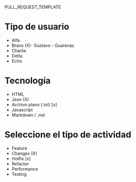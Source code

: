 PULL_REQUEST_TEMPLATE

# Tipo de usuario

- Alfa
- Bravo (X)- Gustavo - Guarenas
- Charlie
- Delta
- Echo

# Tecnología

- HTML
- Json (X)
- Archivo plano (.txt) [x]
- Javascript
- Markdown / .md

# Seleccione el tipo de actividad

- Feature
- Changes (X)
- Hotfix [x]
- Refactor
- Performance
- Testing
